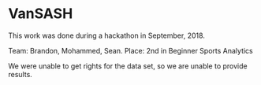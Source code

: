 # VanSASH

This work was done during a hackathon in September, 2018. 

Team: Brandon, Mohammed, Sean.
Place: 2nd in Beginner Sports Analytics

We were unable to get rights for the data set, so we are unable to provide results.
